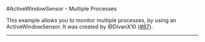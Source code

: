 #ActiveWindowSensor - Multiple Processes

This example allows you to monitor multiple processes, by using an ActiveWindowSensor. It was created by @DivanX10 ([#87](https://github.com/LAB02-Research/HASS.Agent/issues/87)).

---

